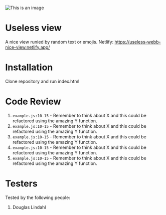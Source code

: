 ![This is an image](https://media.tenor.com/EgkVXwM-f9IAAAAd/useless-box-box.gif)

# Useless view

A nice view runied by random text or emojis. Netlify: https://useless-webb-nice-view.netlify.app/

# Installation

Clone repository and run index.html

# Code Review

1. `example.js:10-15` - Remember to think about X and this could be refactored using the amazing Y function.
1. `example.js:10-15` - Remember to think about X and this could be refactored using the amazing Y function.
1. `example.js:10-15` - Remember to think about X and this could be refactored using the amazing Y function.
1. `example.js:10-15` - Remember to think about X and this could be refactored using the amazing Y function.
1. `example.js:10-15` - Remember to think about X and this could be refactored using the amazing Y function.

# Testers

Tested by the following people:

1. Douglas Lindahl
